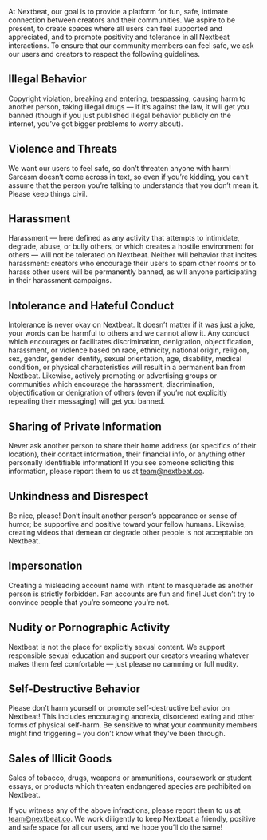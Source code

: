 At Nextbeat, our goal is to provide a platform for fun, safe, intimate connection between creators and their communities. We aspire to be present, to create spaces where all users can feel supported and appreciated, and to promote positivity and tolerance in all Nextbeat interactions. To ensure that our community members can feel safe, we ask our users and creators to respect the following guidelines.

## Illegal Behavior
Copyright violation, breaking and entering, trespassing, causing harm to another person, taking illegal drugs — if it’s against the law, it will get you banned (though if you just published illegal behavior publicly on the internet, you’ve got bigger problems to worry about).

## Violence and Threats
We want our users to feel safe, so don’t threaten anyone with harm! Sarcasm doesn’t come across in text, so even if you’re kidding, you can’t assume that the person you’re talking to understands that you don’t mean it. Please keep things civil.

## Harassment 
Harassment — here defined as any activity that attempts to intimidate, degrade, abuse, or bully others, or which creates a hostile environment for others — will not be tolerated on Nextbeat. Neither will behavior that incites harassment: creators who encourage their users to spam other rooms or to harass other users will be permanently banned, as will anyone participating in their harassment campaigns. 

## Intolerance and Hateful Conduct
Intolerance is never okay on Nextbeat. It doesn’t matter if it was just a joke, your words can be harmful to others and we cannot allow it. Any conduct which encourages or facilitates discrimination, denigration, objectification, harassment, or violence based on race, ethnicity, national origin, religion, sex, gender, gender identity, sexual orientation, age, disability, medical condition, or physical characteristics will result in a permanent ban from Nextbeat. Likewise, actively promoting or advertising groups or communities which encourage the harassment, discrimination, objectification or denigration of others (even if you’re not explicitly repeating their messaging) will get you banned.  

## Sharing of Private Information
Never ask another person to share their home address (or specifics of their location), their contact information, their financial info, or anything other personally identifiable information! If you see someone soliciting this information, please report them to us at team@nextbeat.co.

## Unkindness and Disrespect
Be nice, please! Don’t insult another person’s appearance or sense of humor; be supportive and positive toward your fellow humans. Likewise, creating videos that demean or degrade other people is not acceptable on Nextbeat. 

## Impersonation
Creating a misleading account name with intent to masquerade as another person is strictly forbidden. Fan accounts are fun and fine! Just don’t try to convince people that you’re someone you’re not.

## Nudity or Pornographic Activity
Nextbeat is not the place for explicitly sexual content. We support responsible sexual education and support our creators wearing whatever makes them feel comfortable — just please no camming or full nudity. 

## Self-Destructive Behavior
Please don’t harm yourself or promote self-destructive behavior on Nextbeat! This includes encouraging anorexia, disordered eating and other forms of physical self-harm. Be sensitive to what your community members might find triggering – you don’t know what they’ve been through.

## Sales of Illicit Goods
Sales of tobacco, drugs, weapons or ammunitions, coursework or student essays, or products which threaten endangered species are prohibited on Nextbeat.

If you witness any of the above infractions, please report them to us at team@nextbeat.co. We work diligently to keep Nextbeat a friendly, positive and safe space for all our users, and we hope you’ll do the same!


